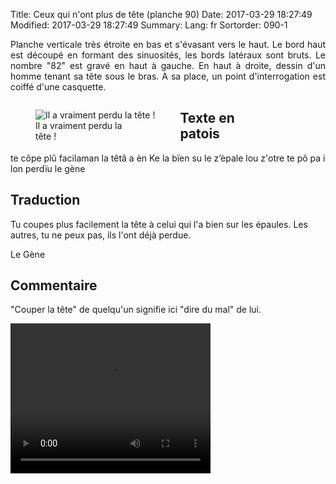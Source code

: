 Title: Ceux qui n'ont plus de tête (planche 90)
Date: 2017-03-29 18:27:49
Modified: 2017-03-29 18:27:49
Summary: 
Lang: fr
Sortorder: 090-1

<p style="text-align:justify;">Planche verticale très étroite en bas et s'évasant vers le haut. Le bord haut est découpé en formant des sinuosités, les bords latéraux sont bruts. Le nombre "82" est gravé en haut à gauche. En haut à droite, dessin d'un homme tenant sa tête sous le bras.  A sa place, un point d'interrogation est coiffé d'une casquette.</p>
<figure class="image-block" style="float: right;">
  <img alt="" src="{static}/images/planche_90.png">
  <figcaption style="max-width: 140px"></figcaption>
</figure>



<figure class="image-block" style="float: left;">
  <img alt="Il a vraiment perdu la tête !" src="{static}/images/planche_90_dessin.png">
  <figcaption style="max-width: 142px">Il a vraiment perdu la tête !</figcaption>
</figure>


## Texte en patois

te côpe plû facilaman la têtâ a èn Ke la bïen su le z’èpale lou z'otre te pô pa i lon perdïu               le  gène



## Traduction

Tu coupes plus facilement la tête à celui qui l'a bien sur les épaules. Les autres, tu ne peux pas, ils l'ont déjà perdue.


Le Gène



## Commentaire

"Couper la tête" de quelqu'un signifie ici "dire du mal" de lui.





<video width="320" height="240" controls>
  <source src="https://d1njpgd0ygatdn.cloudfront.net/video_90.mp4" type="video/mp4">
</video>
